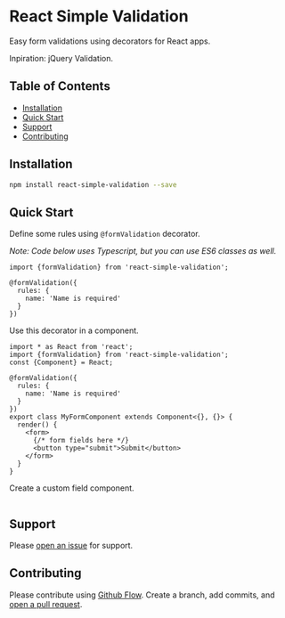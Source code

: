 # React Simple Validation

Easy form validations using decorators for React apps.

Inpiration: jQuery Validation.

## Table of Contents

- [Installation](#installation)
- [Quick Start](#quickstart)
- [Support](#support)
- [Contributing](#contributing)

## Installation

```sh
npm install react-simple-validation --save
```

## Quick Start

Define some rules using `@formValidation` decorator.

_Note: Code below uses Typescript, but you can use ES6 classes as well._

```JSX
import {formValidation} from 'react-simple-validation';

@formValidation({
  rules: {
    name: 'Name is required'
  }
})
```

Use this decorator in a component.

```JSX
import * as React from 'react';
import {formValidation} from 'react-simple-validation';
const {Component} = React;

@formValidation({
  rules: {
    name: 'Name is required'
  }
})
export class MyFormComponent extends Component<{}, {}> {
  render() {
    <form>
      {/* form fields here */}
      <button type="submit">Submit</button>
    </form>
  }
}
```

Create a custom field component.

```JSX

```

## Support

Please [open an issue](https://github.com/fraction/readme-boilerplate/issues/new) for support.

## Contributing

Please contribute using [Github Flow](https://guides.github.com/introduction/flow/). Create a branch, add commits, and [open a pull request](https://github.com/fraction/readme-boilerplate/compare/).
